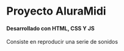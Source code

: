 <h1>Proyecto AluraMidi</h1>
<h4>Desarrollado con HTML, CSS Y JS</h4>
<p>Consiste en reproducir una serie de sonidos </p>

